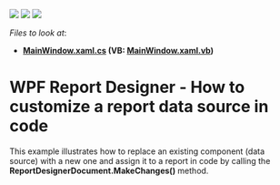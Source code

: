 <!-- default badges list -->
![](https://img.shields.io/endpoint?url=https://codecentral.devexpress.com/api/v1/VersionRange/128605234/16.2.3%2B)
[![](https://img.shields.io/badge/Open_in_DevExpress_Support_Center-FF7200?style=flat-square&logo=DevExpress&logoColor=white)](https://supportcenter.devexpress.com/ticket/details/T432556)
[![](https://img.shields.io/badge/📖_How_to_use_DevExpress_Examples-e9f6fc?style=flat-square)](https://docs.devexpress.com/GeneralInformation/403183)
<!-- default badges end -->
<!-- default file list -->
*Files to look at*:

* **[MainWindow.xaml.cs](./CS/WpfApplication1/MainWindow.xaml.cs) (VB: [MainWindow.xaml.vb](./VB/WpfApplication1/MainWindow.xaml.vb))**
<!-- default file list end -->
# WPF Report Designer - How to customize a report data source in code


<p>This example illustrates how to replace an existing component (data source) with a new one and assign it to a report in code by calling the <strong>ReportDesignerDocument.MakeChanges()</strong> method.</p>

<br/>


